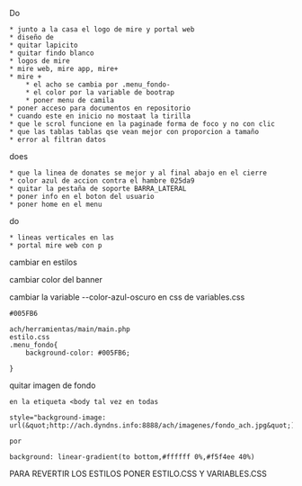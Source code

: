 Do

    * junto a la casa el logo de mire y portal web 
    * diseño de 
    * quitar lapicito
    * quitar findo blanco 
    * logos de mire 
    * mire web, mire app, mire+
    * mire + 
        * el acho se cambia por .menu_fondo-
        * el color por la variable de bootrap
        * poner menu de camila
    * poner acceso para documentos en repositorio
    * cuando este en inicio no mostaat la tirilla
    * que le scrol funcione en la paginade forma de foco y no con clic
    * que las tablas tablas qse vean mejor con proporcion a tamaño
    * error al filtran datos 

does

    * que la linea de donates se mejor y al final abajo en el cierre
    * color azul de accion contra el hambre 025da9
    * quitar la pestaña de soporte BARRA_LATERAL
    * poner info en el boton del usuario
    * poner home en el menu

do 

    * lineas verticales en las 
    * portal mire web con p 


cambiar en estilos 

cambiar color del banner

cambiar la variable --color-azul-oscuro en css de variables.css

    #005FB6

    ach/herramientas/main/main.php
    estilo.css
    .menu_fondo{
        background-color: #005FB6;

    }



quitar imagen de fondo

    en la etiqueta <body tal vez en todas

    style="background-image: url(&quot;http://ach.dyndns.info:8888/ach/imagenes/fondo_ach.jpg&quot;);"

    por 

    background: linear-gradient(to bottom,#ffffff 0%,#f5f4ee 40%)



PARA REVERTIR LOS ESTILOS PONER ESTILO.CSS Y VARIABLES.CSS 